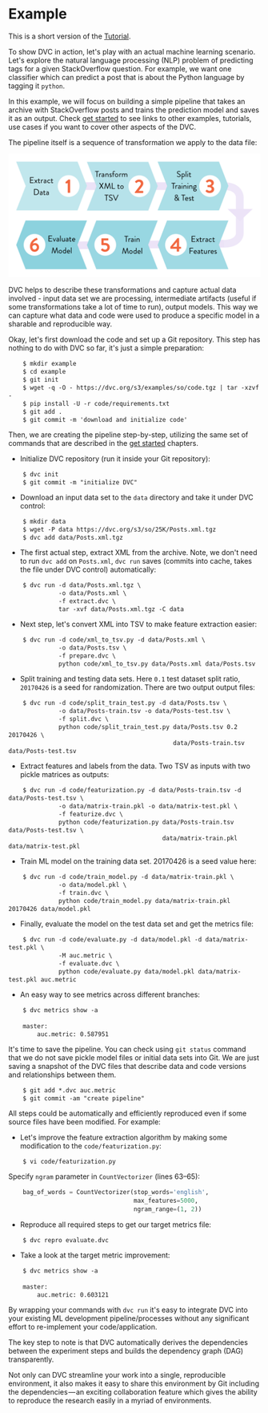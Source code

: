 # Example

This is a short version of the [Tutorial](/doc/tutorial).

To show DVC in action, let's play with an actual machine learning scenario.
Let's explore the natural language processing (NLP) problem of predicting tags
for a given StackOverflow question. For example, we want one classifier which
can predict a post that is about the Python language by tagging it `python`.

In this example, we will focus on building a simple pipeline that takes an
archive with StackOverflow posts and trains the prediction model and saves it as
an output. Check [get started](/doc/get-started) to see links to other examples,
tutorials, use cases if you want to cover other aspects of the DVC.

The pipeline itself is a sequence of transformation we apply to the
data file:

![](/static/img/example-flow-2x.png)

DVC helps to describe these transformations and capture actual data involved -
input data set we are processing, intermediate artifacts (useful if some
transformations take a lot of time to run), output models. This way we can
capture what data and code were used to produce a specific model in a sharable
and reproducible way.

Okay, let's first download the code and set up a Git repository. This step has
nothing to do with DVC so far, it's just a simple preparation:

```dvc
    $ mkdir example
    $ cd example
    $ git init
    $ wget -q -O - https://dvc.org/s3/examples/so/code.tgz | tar -xzvf -
    $ pip install -U -r code/requirements.txt
    $ git add .
    $ git commit -m 'download and initialize code'
```

Then, we are creating the pipeline step-by-step, utilizing the same set of
commands that are described in the [get started](/doc/get-started) chapters.

* Initialize DVC repository (run it inside your Git repository):

```dvc
    $ dvc init
    $ git commit -m "initialize DVC"
```

* Download an input data set to the `data` directory and take it under DVC
control:

```dvc
    $ mkdir data
    $ wget -P data https://dvc.org/s3/so/25K/Posts.xml.tgz
    $ dvc add data/Posts.xml.tgz
```

* The first actual step, extract XML from the archive. Note, we don't need to
run `dvc add` on `Posts.xml`, `dvc run` saves (commits into cache, takes the
file under DVC control) automatically:

```dvc
    $ dvc run -d data/Posts.xml.tgz \
              -o data/Posts.xml \
              -f extract.dvc \
              tar -xvf data/Posts.xml.tgz -C data
```

* Next step, let's convert XML into TSV to make feature extraction easier:

```dvc
    $ dvc run -d code/xml_to_tsv.py -d data/Posts.xml \
              -o data/Posts.tsv \
              -f prepare.dvc \
              python code/xml_to_tsv.py data/Posts.xml data/Posts.tsv
```

* Split training and testing data sets. Here `0.1` test dataset split ratio,
`20170426` is a seed for randomization. There are two output output files:

```dvc
    $ dvc run -d code/split_train_test.py -d data/Posts.tsv \
              -o data/Posts-train.tsv -o data/Posts-test.tsv \
              -f split.dvc \
              python code/split_train_test.py data/Posts.tsv 0.2 20170426 \
                                              data/Posts-train.tsv data/Posts-test.tsv
```

* Extract features and labels from the data. Two TSV as inputs with two pickle
matrices as outputs:

```dvc
    $ dvc run -d code/featurization.py -d data/Posts-train.tsv -d data/Posts-test.tsv \
              -o data/matrix-train.pkl -o data/matrix-test.pkl \
              -f featurize.dvc \
              python code/featurization.py data/Posts-train.tsv data/Posts-test.tsv \
                                           data/matrix-train.pkl data/matrix-test.pkl
```

* Train ML model on the training data set. 20170426 is a seed value here:

```dvc
    $ dvc run -d code/train_model.py -d data/matrix-train.pkl \
              -o data/model.pkl \
              -f train.dvc \
              python code/train_model.py data/matrix-train.pkl 20170426 data/model.pkl
```

* Finally, evaluate the model on the test data set and get the metrics file:

```dvc
    $ dvc run -d code/evaluate.py -d data/model.pkl -d data/matrix-test.pkl \
              -M auc.metric \
              -f evaluate.dvc \
              python code/evaluate.py data/model.pkl data/matrix-test.pkl auc.metric
```

* An easy way to see metrics across different branches:

```dvc
    $ dvc metrics show -a

    master:
        auc.metric: 0.587951
```

It's time to save the pipeline. You can check using `git status` command that we
do not save pickle model files or initial data sets into Git. We are just saving
a snapshot of the DVC files that describe data and code versions and
relationships between them.

```dvc
    $ git add *.dvc auc.metric
    $ git commit -am "create pipeline"
```

All steps could be automatically and efficiently reproduced even if some source
files have been modified. For example:

* Let's improve the feature extraction algorithm by making some modification to
the `code/featurization.py`:

```dvc
    $ vi code/featurization.py
```

Specify `ngram` parameter in `CountVectorizer` (lines 63–65):

```python
    bag_of_words = CountVectorizer(stop_words='english',
                                   max_features=5000,
                                   ngram_range=(1, 2))
```

* Reproduce all required steps to get our target metrics file:

```dvc
    $ dvc repro evaluate.dvc
```

* Take a look at the target metric improvement:

```dvc
    $ dvc metrics show -a

    master:
        auc.metric: 0.603121
```

By wrapping your commands with `dvc run` it's easy to integrate DVC into your
existing ML development pipeline/processes without any significant effort to
re-implement your code/application.

The key step to note is that DVC automatically derives the dependencies between
the experiment steps and builds the dependency graph (DAG) transparently.

Not only can DVC streamline your work into a single, reproducible environment,
it also makes it easy to share this environment by Git including the
dependencies — an exciting collaboration feature which gives the ability to
reproduce the research easily in a myriad of environments.
